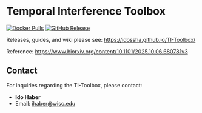 
# Temporal Interference Toolbox

[![Docker Pulls](https://img.shields.io/docker/pulls/idossha/simnibs)](https://hub.docker.com/r/idossha/simnibs)
[![GitHub Release](https://img.shields.io/github/v/release/idossha/TI-Toolbox)](https://github.com/idossha/TI-Toolbox/releases)


Releases, guides, and wiki please see: https://idossha.github.io/TI-Toolbox/

Reference: https://www.biorxiv.org/content/10.1101/2025.10.06.680781v3

## Contact

For inquiries regarding the TI-Toolbox, please contact:

- **Ido Haber**
- Email: ihaber@wisc.edu
